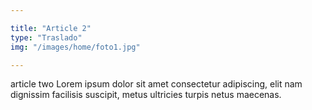 ```yaml
---

title: "Article 2"
type: "Traslado"
img: "/images/home/foto1.jpg"

---
```

article two Lorem ipsum dolor sit amet consectetur adipiscing, elit nam dignissim facilisis suscipit, metus ultricies turpis netus maecenas. 
